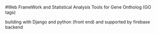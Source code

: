 #Web FrameWork and Statistical Analysis Tools for Gene Ontholog (GO tags)

building with Django and python (front end)
and supported by firebase backend
